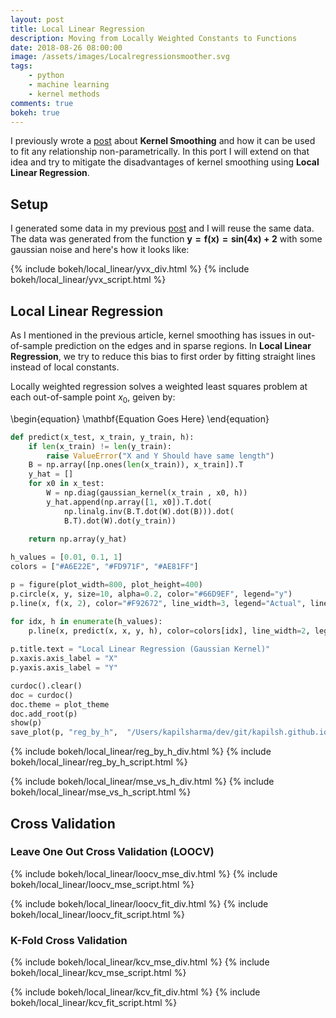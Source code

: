```yaml
---
layout: post
title: Local Linear Regression
description: Moving from Locally Weighted Constants to Functions 
date: 2018-08-26 08:00:00
image: /assets/images/Localregressionsmoother.svg
tags:
    - python
    - machine learning
    - kernel methods
comments: true
bokeh: true
---
```


I previously wrote a [post](http://www.sharmakapil.com/2018/08/26/kernel-smoothing.html) about **Kernel Smoothing** and how it can be used to fit any relationship non-parametrically. In this port I will extend on that idea and try to mitigate the disadvantages of kernel smoothing using **Local Linear Regression**. 

## Setup

I generated some data in my previous [post](http://www.sharmakapil.com/2018/08/26/kernel-smoothing.html) and I will reuse the same data. The data was generated from the function $\mathbf{y = f(x) = sin(4x) + 2}$ with some gaussian noise and here's how it looks like:

{% include bokeh/local_linear/yvx_div.html %}
{% include bokeh/local_linear/yvx_script.html %}

## Local Linear Regression

As I mentioned in the previous article, kernel smoothing has issues in out-of-sample prediction on the edges and in sparse regions. In **Local Linear Regression**, we try to reduce this bias to first order by fitting straight lines instead of local constants. 

Locally weighted regression solves a weighted least squares problem at each out-of-sample point $x_0$, geiven by:

\begin{equation}
\mathbf{Equation Goes Here}
\end{equation}

```python
def predict(x_test, x_train, y_train, h):
    if len(x_train) != len(y_train):
        raise ValueError("X and Y Should have same length")
    B = np.array([np.ones(len(x_train)), x_train]).T
    y_hat = []
    for x0 in x_test:
        W = np.diag(gaussian_kernel(x_train , x0, h))
        y_hat.append(np.array([1, x0]).T.dot(
            np.linalg.inv(B.T.dot(W).dot(B))).dot(
            B.T).dot(W).dot(y_train))
    
    return np.array(y_hat)
```

```python
h_values = [0.01, 0.1, 1]
colors = ["#A6E22E", "#FD971F", "#AE81FF"]
```

```python
p = figure(plot_width=800, plot_height=400)
p.circle(x, y, size=10, alpha=0.2, color="#66D9EF", legend="y")
p.line(x, f(x, 2), color="#F92672", line_width=3, legend="Actual", line_dash="dashed")

for idx, h in enumerate(h_values):
    p.line(x, predict(x, x, y, h), color=colors[idx], line_width=2, legend="y_hat (h={})".format(h))
    
p.title.text = "Local Linear Regression (Gaussian Kernel)"
p.xaxis.axis_label = "X"
p.yaxis.axis_label = "Y"

curdoc().clear()
doc = curdoc()
doc.theme = plot_theme
doc.add_root(p)
show(p)
save_plot(p, "reg_by_h",  "/Users/kapilsharma/dev/git/kapilsh.github.io/_includes/bokeh/local_linear/")
```

{% include bokeh/local_linear/reg_by_h_div.html %}
{% include bokeh/local_linear/reg_by_h_script.html %}

{% include bokeh/local_linear/mse_vs_h_div.html %}
{% include bokeh/local_linear/mse_vs_h_script.html %}
## Cross Validation

### Leave One Out Cross Validation (LOOCV)

{% include bokeh/local_linear/loocv_mse_div.html %}
{% include bokeh/local_linear/loocv_mse_script.html %}


{% include bokeh/local_linear/loocv_fit_div.html %}
{% include bokeh/local_linear/loocv_fit_script.html %}

### K-Fold Cross Validation

{% include bokeh/local_linear/kcv_mse_div.html %}
{% include bokeh/local_linear/kcv_mse_script.html %}


{% include bokeh/local_linear/kcv_fit_div.html %}
{% include bokeh/local_linear/kcv_fit_script.html %}
